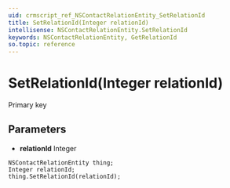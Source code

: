 ```yaml
---
uid: crmscript_ref_NSContactRelationEntity_SetRelationId
title: SetRelationId(Integer relationId)
intellisense: NSContactRelationEntity.SetRelationId
keywords: NSContactRelationEntity, GetRelationId
so.topic: reference
---
```


# SetRelationId(Integer relationId)

Primary key

## Parameters

* **relationId** Integer

```crmscript
NSContactRelationEntity thing;
Integer relationId;
thing.SetRelationId(relationId);
```

